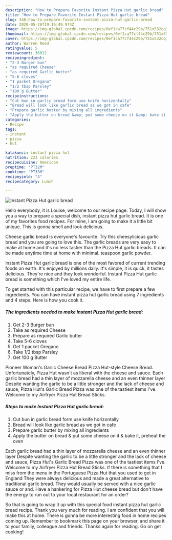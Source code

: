 ```yaml
---
description: "How to Prepare Favorite Instant Pizza Hut garlic bread"
title: "How to Prepare Favorite Instant Pizza Hut garlic bread"
slug: 348-how-to-prepare-favorite-instant-pizza-hut-garlic-bread
date: 2020-05-26T19:16:49.974Z
image: https://img-global.cpcdn.com/recipes/0ef1ca77cf44c29b/751x532cq70/instant-pizza-hut-garlic-bread-recipe-main-photo.jpg
thumbnail: https://img-global.cpcdn.com/recipes/0ef1ca77cf44c29b/751x532cq70/instant-pizza-hut-garlic-bread-recipe-main-photo.jpg
cover: https://img-global.cpcdn.com/recipes/0ef1ca77cf44c29b/751x532cq70/instant-pizza-hut-garlic-bread-recipe-main-photo.jpg
author: Warren Reed
ratingvalue: 5
reviewcount: 36012
recipeingredient:
- "2-3 Burger bun"
- "as required Cheese"
- "as required Garlic butter"
- "5-6 cloves"
- "1 packet Oregano"
- "1/2 tbsp Parsley"
- "100 g Butter"
recipeinstructions:
- "Cut bun in garlic bread form use knife horizontally"
- "Bread will look like garlic bread as we got in cafe"
- "Prepare garlic butter by mixing all ingredients"
- "Apply the butter on bread &amp; put some cheese on it &amp; bake it, preheat the oven"
categories:
- Recipe
tags:
- instant
- pizza
- hut

katakunci: instant pizza hut 
nutrition: 223 calories
recipecuisine: American
preptime: "PT32M"
cooktime: "PT33M"
recipeyield: "4"
recipecategory: Lunch

---
```



![Instant Pizza Hut garlic bread](https://img-global.cpcdn.com/recipes/0ef1ca77cf44c29b/751x532cq70/instant-pizza-hut-garlic-bread-recipe-main-photo.jpg)

Hello everybody, it is Louise, welcome to our recipe page. Today, I will show you a way to prepare a special dish, instant pizza hut garlic bread. It is one of my favorites food recipes. For mine, I am going to make it a little bit unique. This is gonna smell and look delicious.

Cheese garlic bread is everyone&#39;s favourite. Try this cheesylicious garlic bread and you are going to love this. The garlic breads are very easy to make at home and it&#39;s no less tastier than the Pizza Hut garlic breads. It can be made anytime time at home with minimal. teaspoon garlic powder.

Instant Pizza Hut garlic bread is one of the most favored of current trending foods on earth. It's enjoyed by millions daily. It's simple, it is quick, it tastes delicious. They're nice and they look wonderful. Instant Pizza Hut garlic bread is something which I've loved my entire life.


To get started with this particular recipe, we have to first prepare a few ingredients. You can have instant pizza hut garlic bread using 7 ingredients and 4 steps. Here is how you cook it.

<!--inarticleads1-->

##### The ingredients needed to make Instant Pizza Hut garlic bread:

1. Get 2-3 Burger bun
1. Take as required Cheese
1. Prepare as required Garlic butter
1. Take 5-6 cloves
1. Get 1 packet Oregano
1. Take 1/2 tbsp Parsley
1. Get 100 g Butter


Pioneer Woman&#39;s Garlic Cheese Bread Pizza Hut-style Cheese Bread. Unfortunately, Pizza Hut wasn&#39;t as liberal with the cheese and sauce. Each garlic bread had a thin layer of mozzarella cheese and an even thinner layer Despite wanting the garlic to be a little stronger and the lack of cheese and sauce, Pizza Hut&#39;s Garlic Bread Pizza was one of the tastiest items I&#39;ve. Welcome to my Airfryer Pizza Hut Bread Sticks. 

<!--inarticleads2-->

##### Steps to make Instant Pizza Hut garlic bread:

1. Cut bun in garlic bread form use knife horizontally
1. Bread will look like garlic bread as we got in cafe
1. Prepare garlic butter by mixing all ingredients
1. Apply the butter on bread &amp; put some cheese on it &amp; bake it, preheat the oven


Each garlic bread had a thin layer of mozzarella cheese and an even thinner layer Despite wanting the garlic to be a little stronger and the lack of cheese and sauce, Pizza Hut&#39;s Garlic Bread Pizza was one of the tastiest items I&#39;ve. Welcome to my Airfryer Pizza Hut Bread Sticks. If there is something that I miss from the menu in the Portuguese Pizza Hut that you used to get in England They were always delicious and made a great alternative to traditional garlic bread. They would usually be served with a nice garlic sauce or and. Have a hankering for Pizza Hut cheese bread but don&#39;t have the energy to run out to your local restaurant for an order? 

So that is going to wrap it up with this special food instant pizza hut garlic bread recipe. Thank you very much for reading. I am confident that you will make this at home. There is gonna be more interesting food in home recipes coming up. Remember to bookmark this page on your browser, and share it to your family, colleague and friends. Thanks again for reading. Go on get cooking!
